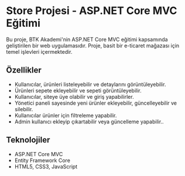 # Store Projesi - ASP.NET Core MVC Eğitimi

Bu proje, BTK Akademi'nin ASP.NET Core MVC eğitimi kapsamında geliştirilen bir web uygulamasıdır. Proje, basit bir e-ticaret mağazası için temel işlevleri içermektedir.

## Özellikler

- Kullanıcılar, ürünleri listeleyebilir ve detaylarını görüntüleyebilir.
- Ürünleri sepete ekleyebilir ve sepeti görüntüleyebilir.
- Kullanıcılar, siteye üye olabilir ve giriş yapabilirler.
- Yönetici paneli sayesinde yeni ürünler ekleyebilir, güncelleyebilir ve silebilir.
- Kullanıcılar ürünler için filtreleme yapabilir.
- Admin kullanıcı ekleyip çıkartabilir veya  güncelleme yapabilir..

## Teknolojiler

- ASP.NET Core MVC
- Entity Framework Core
- HTML5, CSS3, JavaScript
